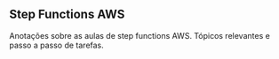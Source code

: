 ## Step Functions AWS
Anotações sobre as aulas de step functions AWS. Tópicos relevantes e passo a passo de tarefas.
